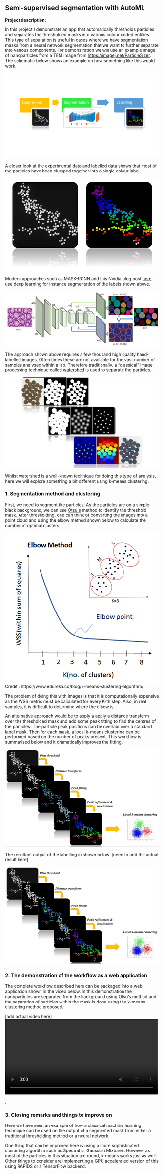## Semi-supervised segmentation with AutoML

**Project description:** 

In this project I demonstrate an app that automatically thresholds particles and separates the thresholded masks into various colour coded entities. This type of separation is useful in cases where we have segmentation masks from a neural network segmentation that we want to further separate into various components. For demonstration we will use an example image of nanoparticles from a TEM image from https://imagej.net/ParticleSizer. The schematic below shows an example on how something like this would work.

<img src="/pages/particle_separation_with_clustering/workflow.PNG?raw=true"/>

A closer look at the experimental data and labelled data shows that most of the particles have been clumped together into a single colour label. 

<img src="/pages/particle_separation_with_clustering/image_seg_side_by_side.png?raw=true"/>

Modern approaches such as MASK-RCNN and this Nvidia blog post <a href="https://news.developer.nvidia.com/diagnosing-cancer-with-deep-learning-and-gpus/">here</a> use deep learning for instance segmentation of the labels shown above. 

<img src="/pages/particle_separation_with_clustering/nvidia_instance_segmentation.png?raw=true"/>

The approach shown above requires a few thousand high quality hand-labelled images. Often times these are not available for the vast number of samples analysed within a lab. Therefore traditionally, a “classical” image processing technique called <a href="https://www.researchgate.net/publication/327552725_Brain_Tumor_Segmentation_Using_3D_Magnetic_Resonance_Imaging_Scans">watershed</a> is used to separate the particles. 

<img src="/pages/particle_separation_with_clustering/watershed_schema.png?raw=true"/>

Whilst watershed is a well-known technique for doing this type of analysis, here we will explore something a bit different using k-means clustering.  

### 1. Segmentation method and clustering

First, we need to segment the particles. As the particles are on a simple black background, we can use <a href="https://en.wikipedia.org/wiki/Otsu's_method">Otsu's</a> method to identify the threshold mask. After thresholding, one can think of converting the images into a point cloud and using the elbow method shown below to calculate the number of optimal clusters. 

<img src="/pages/particle_separation_with_clustering/elbow_method.png?raw=true"/>
Credit : https://www.edureka.co/blog/k-means-clustering-algorithm/

The problem of doing this with images is that it is computationally expensive as the WSS metric must be calculated for every K-th step. Also, in real samples, it is difficult to determine where the elbow is. 

An alternative approach would be to apply a apply a distance transform over the thresholded mask and add some peak fitting to find the centres of the particles. The particle peak positions can be overlaid over a standard label mask. Then for each mask, a local k-means clustering can be performed based on the number of peaks present. This workflow is summarised below and it dramatically improves the fitting.

<img src="/pages/particle_separation_with_clustering/localised_clustering_schema.png?raw=true"/>

 The resultant output of the labelling in shown below. [need to add the actual result here]

<img src="/pages/particle_separation_with_clustering/localised_clustering_schema.png?raw=true"/>

### 2. The demonstration of the workflow as a web application 

The complete workflow described here can be packaged into a web application shown in the video below. In this demonstration the nanoparticles are separated from the background using Otsu’s method and the separation of particles within the mask is done using the k-means clustering method proposed. 

[add actual video here]
<video width="500" height="246" controls>
  <source src="/pages/semi_supervised_segmentation_with_autoML/dash_ml_paint.mp4" type="video/mp4">
</video>

.

### 3. Closing remarks and things to improve on

Here we have seen an example of how a classical machine learning technique can be used on the output of a segmented mask from either a traditional thresholding method or a neural network. 

One thing that can be improved here is using a more sophisticated clustering algorithm such as Spectral or Gaussian Mixtures. However as most of the particles in this situation are round, k-means works just as well. Other things to consider are implementing a GPU accelerated version of this using RAPIDS or a TensorFlow backend. 































